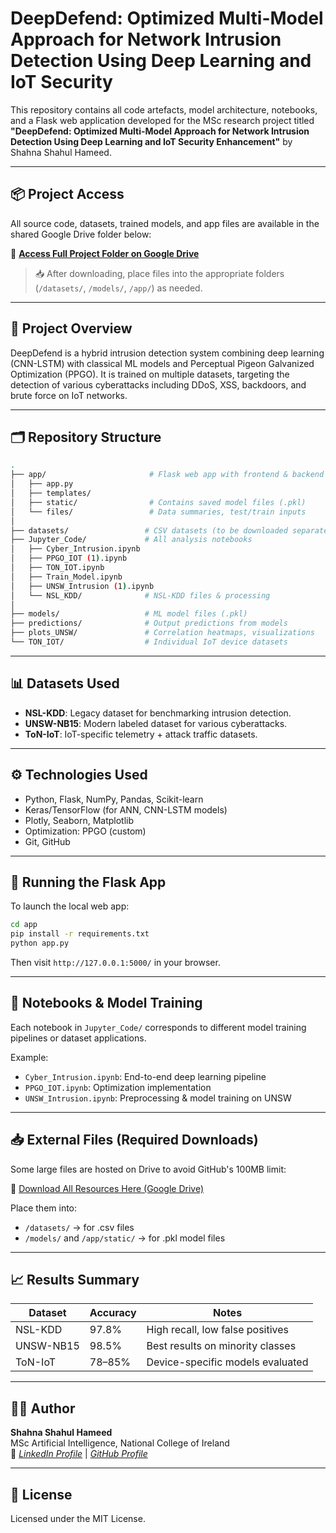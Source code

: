 
# DeepDefend: Optimized Multi-Model Approach for Network Intrusion Detection Using Deep Learning and IoT Security

This repository contains all code artefacts, model architecture, notebooks, and a Flask web application developed for the MSc research project titled **"DeepDefend: Optimized Multi-Model Approach for Network Intrusion Detection Using Deep Learning and IoT Security Enhancement"** by Shahna Shahul Hameed.

---

## 📦 Project Access

All source code, datasets, trained models, and app files are available in the shared Google Drive folder below:

🔗 **[Access Full Project Folder on Google Drive](https://drive.google.com/drive/folders/1s6vDLcgATOLEcPle3C7cYpGmR1fHh38Y?usp=drive_link)**

> 📥 After downloading, place files into the appropriate folders (`/datasets/`, `/models/`, `/app/`) as needed.

---

## 🧠 Project Overview

DeepDefend is a hybrid intrusion detection system combining deep learning (CNN-LSTM) with classical ML models and Perceptual Pigeon Galvanized Optimization (PPGO). It is trained on multiple datasets, targeting the detection of various cyberattacks including DDoS, XSS, backdoors, and brute force on IoT networks.

---

## 🗂️ Repository Structure

```bash
.
├── app/                       # Flask web app with frontend & backend
│   ├── app.py
│   ├── templates/
│   ├── static/                # Contains saved model files (.pkl)
│   └── files/                 # Data summaries, test/train inputs
│
├── datasets/                 # CSV datasets (to be downloaded separately)
├── Jupyter_Code/             # All analysis notebooks
│   ├── Cyber_Intrusion.ipynb
│   ├── PPGO_IOT (1).ipynb
│   ├── TON_IOT.ipynb
│   ├── Train_Model.ipynb
│   ├── UNSW_Intrusion (1).ipynb
│   └── NSL_KDD/              # NSL-KDD files & processing
│
├── models/                   # ML model files (.pkl)
├── predictions/              # Output predictions from models
├── plots_UNSW/               # Correlation heatmaps, visualizations
└── TON_IOT/                  # Individual IoT device datasets
```

---

## 📊 Datasets Used

- **NSL-KDD**: Legacy dataset for benchmarking intrusion detection.
- **UNSW-NB15**: Modern labeled dataset for various cyberattacks.
- **ToN-IoT**: IoT-specific telemetry + attack traffic datasets.

---

## ⚙️ Technologies Used

- Python, Flask, NumPy, Pandas, Scikit-learn
- Keras/TensorFlow (for ANN, CNN-LSTM models)
- Plotly, Seaborn, Matplotlib
- Optimization: PPGO (custom)
- Git, GitHub

---

## 🚀 Running the Flask App

To launch the local web app:

```bash
cd app
pip install -r requirements.txt
python app.py
```

Then visit `http://127.0.0.1:5000/` in your browser.

---

## 🧪 Notebooks & Model Training

Each notebook in `Jupyter_Code/` corresponds to different model training pipelines or dataset applications.

Example:
- `Cyber_Intrusion.ipynb`: End-to-end deep learning pipeline
- `PPGO_IOT.ipynb`: Optimization implementation
- `UNSW_Intrusion.ipynb`: Preprocessing & model training on UNSW

---

## 📥 External Files (Required Downloads)

Some large files are hosted on Drive to avoid GitHub's 100MB limit:

📁 [Download All Resources Here (Google Drive)](https://drive.google.com/drive/folders/1s6vDLcgATOLEcPle3C7cYpGmR1fHh38Y?usp=drive_link)

Place them into:
- `/datasets/` → for .csv files
- `/models/` and `/app/static/` → for .pkl model files

---

## 📈 Results Summary

| Dataset      | Accuracy | Notes                             |
|--------------|----------|-----------------------------------|
| NSL-KDD      | 97.8%    | High recall, low false positives |
| UNSW-NB15    | 98.5%    | Best results on minority classes |
| ToN-IoT      | 78–85%   | Device-specific models evaluated |

---

## 👩‍💻 Author

**Shahna Shahul Hameed**  
MSc Artificial Intelligence, National College of Ireland  
🔗 *[LinkedIn Profile](https://www.linkedin.com/in/shahna-shahul-hameed/)* | *[GitHub Profile](https://github.com/shahna-2409)*

---

## 📄 License

Licensed under the MIT License.
